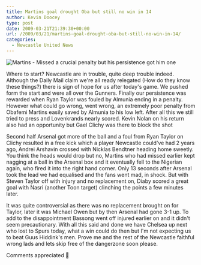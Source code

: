 ```yaml
---
title: Martins goal drought Oba but still no win in 14
author: Kevin Doocey
type: post
date: 2009-03-21T21:39:30+00:00
url: /2009/03/21/martins-goal-drought-oba-but-still-no-win-in-14/
categories:
  - Newcastle United News
---
```


![Martins - Missed a crucial penalty but his persistence got him one](https://static.guim.co.uk/sys-images/Football/Pix/pictures/2008/05/14/ObafemiMartinsReutersPhilNoble1.jpg)

Where to start? Newcastle are in trouble, quite deep trouble indeed. Although the Daily Mail claim we're all ready relegated (How do they know these things?) there is sign of hope for us after today's game. We pushed form the start and were all over the Gunners. Finally our persistence was rewarded when Ryan Taylor was fouled by Almunia ending in a penalty. However what could go wrong, went wrong, an extremely poor penalty from Obafemi Martins easily saved by Almunia to his low left. After all this we still tried to press and Lovenkrands nearly scored. Kevin Nolan on his return also had an opportunity but Gael Clichy was there to block the shot

Second half Arsenal got more of the ball and a foul from Ryan Taylor on Clichy resulted in a free kick which a player Newcastle could've had 2 years ago, Andrei Arshavin crossed with Nicklas Bendtner heading home sweetly. You think the heads would drop but no, Martins who had missed earlier kept nagging at a ball in the Arsenal box and it eventually fell to the Nigerian again, who fired it into the right hand corner. Only 13 seconds after Arsenal took the lead we had equalised and the fans went mad, in shock. But with Steven Taylor off with injury and no replacement on, Diaby scored a great goal with Nasri (another Toon target) clinching the points a few minutes later.

It was quite controversial as there was no replacement brought on for Taylor, later it was Michael Owen but by then Arsenal had gone 3-1 up. To add to the disappointment Bassong went off injured earlier on and it didn't seem precautionary. With all this said and done we have Chelsea up next who lost to Spurs today, what a win could do then but I'm not expecting us to beat Guus Hiddink's men. Prove me and the rest of the Newcastle faithful wrong lads and lets skip free of the dangerzone soon please.

Comments appreciated 🙂

